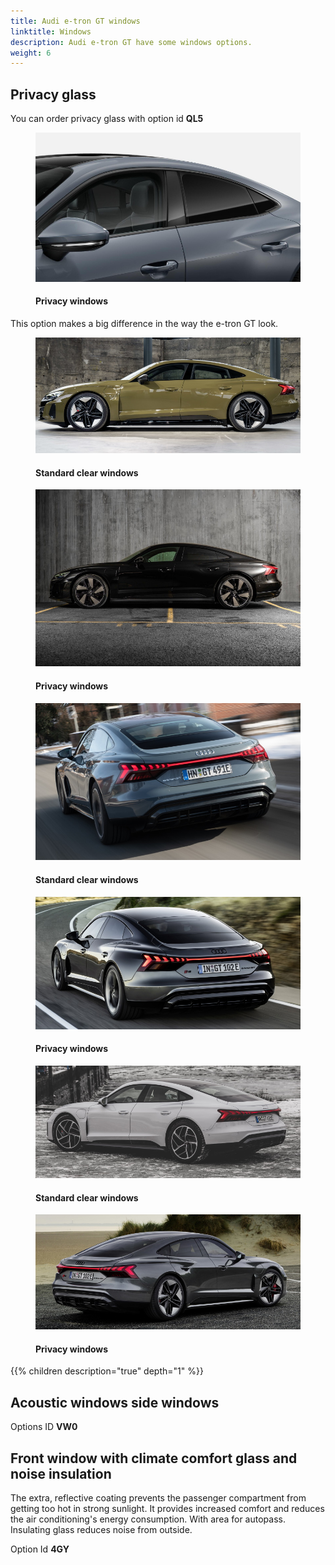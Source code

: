 ```yaml
---
title: Audi e-tron GT windows 
linktitle: Windows
description: Audi e-tron GT have some windows options.
weight: 6
---
```

<!-- markdownlint-disable MD033 -->

## Privacy glass

You can order privacy glass with option id **QL5**

<figure>
    <a href="privacy_windows.jpg">
        <img src="privacy_windowss.jpg" alt="Privacy windows" title="Privacy windows">
    </a>
    <figcaption><h4>Privacy windows</h4></figcaption>
</figure>

This option makes a big difference in the way the e-tron GT look.

<figure>
    <a href="standard_windows_1.jpg">
        <img src="standard_windows_1s.jpg" alt="Standard clear windows" title="Standard clear windows">
    </a>
    <figcaption><h4>Standard clear windows</h4></figcaption>
</figure>

<figure>
    <a href="privacy_windows_1.jpg">
        <img src="privacy_windows_1s.jpg" alt="Privacy windows" title="Privacy windows">
    </a>
    <figcaption><h4>Privacy windows</h4></figcaption>
</figure>

<figure>
    <a href="standard_windows_2.jpg">
        <img src="standard_windows_2s.jpg" alt="Standard clear windows" title="Standard clear windows">
    </a>
    <figcaption><h4>Standard clear windows</h4></figcaption>
</figure>

<figure>
    <a href="privacy_windows_2.jpg">
        <img src="privacy_windows_2s.jpg" alt="Privacy windows" title="Privacy windows">
    </a>
    <figcaption><h4>Privacy windows</h4></figcaption>
</figure>

<figure>
    <a href="standard_windows_3.jpg">
        <img src="standard_windows_3s.jpg" alt="Standard clear windows" title="Standard clear windows">
    </a>
    <figcaption><h4>Standard clear windows</h4></figcaption>
</figure>

<figure>
    <a href="privacy_windows_3.jpg">
        <img src="privacy_windows_3s.jpg" alt="Privacy windows" title="Privacy windows">
    </a>
    <figcaption><h4>Privacy windows</h4></figcaption>
</figure>

{{% children description="true" depth="1" %}}

## Acoustic windows side windows

Options ID **VW0**

## Front window with climate comfort glass and noise insulation

The extra, reflective coating prevents the passenger compartment from getting too hot in strong sunlight.
It provides increased comfort and reduces the air conditioning's energy consumption.
With area for autopass.  Insulating glass reduces noise from outside.

Option Id **4GY**
